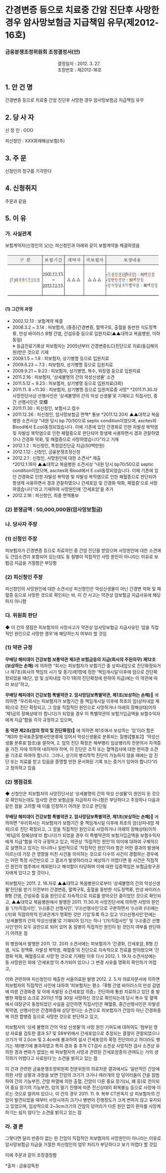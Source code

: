 # 간경변증 등으로 치료중 간암 진단후 사망한 경우 암사망보험금 지급책임 유무(제2012-16호)

### 금융분쟁조정위원회 조정결정서(안)

&nbsp;&nbsp;&nbsp;&nbsp;&nbsp;&nbsp;&nbsp;&nbsp;&nbsp;&nbsp; &nbsp;&nbsp;&nbsp;&nbsp;&nbsp;&nbsp;&nbsp;&nbsp;&nbsp;&nbsp; &nbsp;&nbsp;&nbsp;&nbsp;&nbsp;&nbsp;&nbsp;&nbsp;&nbsp;&nbsp; &nbsp;&nbsp;&nbsp;&nbsp;&nbsp;&nbsp;&nbsp;&nbsp;&nbsp;&nbsp;결정일자 : 2012. 3. 27.<br>&nbsp;&nbsp;&nbsp;&nbsp;&nbsp;&nbsp;&nbsp;&nbsp;&nbsp;&nbsp; &nbsp;&nbsp;&nbsp;&nbsp;&nbsp;&nbsp;&nbsp;&nbsp;&nbsp;&nbsp; &nbsp;&nbsp;&nbsp;&nbsp;&nbsp;&nbsp;&nbsp;&nbsp;&nbsp;&nbsp; &nbsp;&nbsp;&nbsp;&nbsp;&nbsp;&nbsp;&nbsp;&nbsp;&nbsp;&nbsp;조정번호 : 제2012-16호


## 1. 안 건 명
간경변증 등으로 치료중 간암 진단후 사망한 경우 암사망보험금 지급책임 유무

## 2. 당 사 자 

신 청 인  :  OOO

피신청인  :  XXX화재해상보험(주)

## 3. 주    문

신청인의 청구를 기각한다
 
## 4. 신청취지 

주문과 같음 

## 5. 이   유 
### 가. 사실관계 

보험계약자(신청인의 父)는 피신청인과 아래와 같이 보험계약을 체결하였음

![alt image](https://raw.githubusercontent.com/aijinet/bodoc-claim-contents/master/contents/images/147_1.PNG)

<!--
구 분
보험기간
계약자
피보험자
보장내용
(무)해피데이건강보험
2002.12.13.
~
2012.12.13.
△△△
△△△
-특정암진단(3대암) : 50백만원
-일반암진단 : 50백만원
-암사망담보특별약관 : 50백만원
-->

#### (1) 그간의 과정
* 2002.12.13 : 보험계약 체결
* 2008.3.2 ~ 3.14 : 피보험자, (중증)간경변증, 혈액구토, 출혈을 동반한 식도정맥류, 만성 바이러스 B형 간염, 간섬유증 등으로 입원치료(▲▲대학교 복음병원, 이하 동일)<br>
     ※ 응급진료기록상 피보험자는 2005년부터 간경변증(LC)진단으로 치료(동김해의원)받은 것으로 기재<br>
* 2009.1.5 ~ 1.8 : 피보험자, 상기병명 등으로 입원치료
* 2009.6.23 ~ 7.3 : 피보험자, 상기병명 등으로 입원치료
* 2009.9.21 ~ 9.23 : 피보험자, 상기병명, 복수, 위장염 등으로 입원치료
* 2011.2.16 : 피보험자, ‘상세불명의 간의 악성신생물’ 소견
* 2011.5.12 ~ 9.23 : 피보험자, 상기병명 등으로 입원치료(3회)
* 2011.11. 8 ~11.30 : 피보험자, 상기병명 등으로 입원치료중 사망*
    *2011.11.30.자 사망진단서상 선행사인은 ‘상세불명의 간의 악성 신생물’로 기재되고 직접사인, 중간 선행사인은 空欄
* 2011.11.30 : 피신청인, 보험사고 접수
* 2011.12.26 : 피신청인, 암사망보험금 면책* 통보
    *2011.12.20자 ▲▲대학교 복음병원 소견서상 “내원 당시 bp 70/50으로 septic condition이었으며, ascites와 Blood에서 E.coli동정되었습니다. 이에 기존에 있던 간경화로 인한 자발성 복막염 및 자발성 복막염으로 인한 패혈증으로 판단되어 항생제 사용하면서 경과 관찰하였으나 간경화 악화, 및 패혈증으로 사망하였습니다”라고 기재
* 2012.1.2 : 피신청인, 특정암진단금 지급(50백만원) 
* 2012.1.12 : 신청인, 금융분쟁조정신청
* 2012.2.1 : 신청인, 사망원인에 대한 소견서* 제출     
   *2012.1.19자 ▲▲대학교 복음병원 소견서상 “내원 당시 bp70/50으로 septic condition이었으며, ascites와 Blood에서 E.coli동정되었습니다. 이에 기존에 있던 간경화로 인한 자발성 복막염 및 자발성 복막염으로 인한 패혈증으로 판단되어 항생제 사용하면서 경과 관찰하였으나 간세포암 및 간경화 악화, 패혈증’으로 사망하였습니다”라고 기재하여 사망원인에 ‘간세포암’을 추가
* 2012.2.16 : 피신청인, 최종 면책통보

### (2) 분쟁금액 : 50,000,000원(암사망보험금)

### 나. 당사자 주장 

### (1) 신청인 주장 

피보험자가 간경변증 등으로 치료하던 중 간암 진단을 받았으며 사망원인에 대한 소견에도 간암소견이 포함되어 있는데도 동 질병이 직접적인 사망 원인이 아니라는 이유로 보험금 지급을 거절함은 부당함

### (2) 피신청인 주장

피신청인의 사망원인에 대한 소견서상 피신청인은 악성신생물이 아닌 간경변 악화 및 패혈증 등으로 사망한 것으로 확인되는 바, 이 건 사고는 약관상 암보험금 지급사유에 해당하지 아니함

### 다. 위원회 판단

◆ 이 건의 쟁점은 피보험자의 사망사고가 약관상 암사망보험금 지급사유인 ‘암을 직접적인 원인으로 사망한 경우’에 해당하는지 여부라 할 것임

### (1) 약관 규정

**무배당 해피데이 건강보험 보통약관 제3관 보험금등의 지급(회사의 주된의무) 제12조(보상하는 손해)** 에 의하면 “회사는 피보험자가 보험기간 중 상피내암으로 진단확정되거나 제7조(회사의 책임의 시기 및 종기)제1항에 정한 ‘책임개시일’이후에 암으로 진단확정되었을 때(단, 암 및 상피내암 각각 1회의 진단확정에 한하여 지급)에는 이 약관에 따라 보상”하고,

**무배당 해피데이 건강보험 특별약관 2. 암사망담보특별약관, 제1조(보상하는 손해)󰊱** 에 의하면 “우리회사는 피보험자가 보험기간 중 책임개시일 이후에 최초의 암(상피내암 제외)으로 진단 확정되고, 그 암을 직접적인 원인으로 사망하거나 아래의 장해상태(이하 ‘제1급의 장해상태’라 합니다)가 되었을 경우 이 특별약관의 보험가입금액을 보험수익자에게 지급”함을 각각 규정하고 있으며,

**동 약관 제2조(암의 정의 및 진단확정)󰊱** 에 의하면 제1조에서 보상하는 ‘암’이라 함은 “제3차 한국표준질병사인분류에 있어서 악성신생물로 분류되는 질병(【별표2】‘악성신생물 분류표’참조)을 말하며, 2. 암의 진단 확정은 해부병리 임상병리의 전문의사 자격증을 가진 자에 의하여 내려져야 하며, 이 진단은 조직 또는 혈액검사에 대한 현미경 소견을 기초로 하여야 합니다. 그러나, 상기의 병리학적 진단이 가능하지 않을 때에는 암 진단 또는 치료를 받고 있음을 증명할 만한 문서화된 기록 또는 증거가 있어야 합니다“라고 정의하고 있음

### (2) 쟁점검토  

◆ 신청인은 피보험자의 사망진단서상 ‘상세불명의 간의 악성 신생물’이 원인이 된 것으로 확인되는데도 암사망 관련 보험금을 지급하지 아니함은 부당하다고 주장하나 다음과 같은 점을 고려할 때 이를 인정하기 어려운 것으로 판단됨

**무배당 해피데이 건강보험 특별약관 2. 암사망담보특별약관, 제1조(보상하는 손해)󰊱** 에 의하면 “우리회사는 피보험자가 보험기간 중 책임개시일 이후에 최초의 암(상피내암 제외)으로 진단 확정되고, 그 암을 직접적인 원인으로 사망하거나 아래의 장해상태(이하 ‘제1급의 장해상태’라 합니다)가 되었을 경우 이 특별약관의 보험가입금액을 보험수익자에게 지급”함을 각각 규정하고 있고, 약관상 ‘직접적인 원인’의 의미에 대하여 구체적으로 설명하고 있지는 아니하나 일반적으로 ‘직접적인 원인’이라 함은 어떤 결과의 발생에 이르는데 가장 큰 영향을 미친 사건을 의미하는 것으로 다수의 사건이 경합하는 경우에는 어떤 특정 사건만으로 그 결과가 발생하리라고 예상하기 어렵다면 동 사건은 직접적인 원인의 범주에서 제외된다고 해석함이 타당하며 이에 대한 입증책임은 보험금청구권자에게 있다고 할 것이나, 

피보험자는 2011. 2. 16.자로 ▲▲대학교 복음병원으로부터 ‘상세불명의 간의 악성신생물’진단을 받기 이전부터 간경변증, 혈액구토, 출혈을 동반한 식도정맥류, 만성 바이러스 B형 간염, 간섬유증 등을 원인으로 지속적으로 치료를 받아오던 중이었던 것으로 확인되고, ▲▲대학교 복음병원에서 발행한 2011. 11.30.자 사망진단서에 의하면 사망의 원인을 ‘(가)직접사인’, ‘(나)중간 선행사인’, ‘(다)선행사인’으로 구분하면서 ‘(나)와 (다)에는 (가)와 직접의학적 인과관계가 명확한 것만 기입’토록 하고 있고 ’(다)선행사인‘란에는 ’상세불명의 간의 악성신생물‘로 기재되어 있기는 하나 ‘(가)직접사인’ 및 ‘(나)중간 선행사인‘란이 모두 공란으로 되어 있어 동 질병이 직접적인 원인이 된 것인지 여부를 판단하기 어려운 점

위 병원에서 발행한 2011. 12. 20자 소견서에는 피보험자가 ‘간경화, 간세포암, B형 간염, 식도 정맥류, 자발성 복막염, 패혈증’의 진단으로 지속적으로 진료를 받아왔으며 ‘간경화 악화, 패혈증으로 사망’한 것으로 기재된 이후 다시 2012. 1. 19.자 소견서상에는 동 사망원인 외에 ‘간세포암’이 추가되어 있으나 그 변경 사유를 명확히 확인하기 어렵고, 

이와 관련하여 피신청인이 제출한 서울의료원 발행 2012. 2. 5.자 의료자문서에 의하면 피보험자의 직접적인 사인에 대하여 ‘피보험자는 평소「B형 간염 바이러스의 만성 감염에 따른 간경화증 및 이에 속발된 소간세포암 의증」진단하에 통원 치료하고 있던 중 발병한 패혈성 쇼크로 2011년 11월 30일 사망하신 것으로 확인되는데 당시 복수 및 혈액에서 대장균이 동정되었던 사실을 감안하면 직접사인은 패혈증, 중간선행사인은 자발성 복막염, 선행사인은 간경화증에 상당’한다는 소견으로 피보험자가 간암이 아닌 간경화증에 의한 합병증 등으로 사망한 것으로 판단하고 있고, 

피보험자의 ‘상세 불명의 간의 악성 신생물’의 사망 원인 기여도에 대하여도 ‘첨부된 영상 자료를 검토한 결과 S7 및 S8부위에서 간세포암으로 추정되는 결절이 관찰되었으나 크기가 약 2.0cm 및 2.4cm에 불과하여 설사 간세포암의 확정 진단이라고 하더라도 병기는 제Ⅱ병기에 불과하였고 특히 경과 중 추적 CT검사 소견상 사망직전 검사 소견상 유의한 경과 변화가 없었는 바 피보험자의 사망과 관련된 간세포암종의 관여도는 거의 생각하기 어렵다고 사료된다’는 소견을 밝히고 있는 점  

이 건과 관련한 금융분쟁조정위원회 전문위원의 의료자문 결과에서도 ‘일반적인 간암에 의한 사망 상황과 과정을 보면 간암의 크기가 크거나 여러개의 암 덩어리들이 간을 침범하여 간의 기능부전, 간암 파열에 의한 출혈, 간암이 다른 중요 장기(뇌, 폐 등)로 전이되어 중요 장기의 기능부전, 암의 말기 진행에 따른 전신상태의 회복불능 등으로 사망에 이르는 것으로 알려져 있으나, 이 건의 경우 2011. 11. 9. 복부 CT판독지 상 피보험자의 간암이 발견되었을 때부터 사망시까지 크기나 병변의 진행정도가 크게 변하지 않고 유지되고 있었으며, 임상적으로 2~3cm크기의 간암의 덩어리가 다른 원인 없이 환자를 사망케 하기는 쉽지 않다’는 소견을 밝히고 있는 점


### 라. 결 론   

그렇다면 달리 반증이 없는 한 간암이 직접적인 피보험자의 사망원인이 아니라는 이유로 암사망보험금 지급을 거절한 피신청인의 업무 처리가 부당하다고 보기 어렵다 할 것임

이에 주문과 같이 조정결정함

*출처 : 금융감독원

